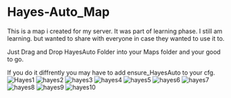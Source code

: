 # Hayes-Auto_Map
This is a map i created for my server. It was part of learning phase. I still am learning. but wanted to share with everyone in case they wanted to use it to. 

Just Drag and Drop HayesAuto Folder into your Maps folder and your good to go.

If you do it diffrently you may have to add ensure_HayesAuto to your cfg.
![Hayes1](https://user-images.githubusercontent.com/88422603/199124707-e6205e56-ccf6-44a6-abce-ed959d7f4e46.png)
![hayes2](https://user-images.githubusercontent.com/88422603/199124717-10f3c4c6-db31-4c6c-b83b-09b8938aef79.png)
![hayes3](https://user-images.githubusercontent.com/88422603/199124728-de285ea2-c9e4-4cc0-9b4b-27f21fbe5278.png)
![hayes4](https://user-images.githubusercontent.com/88422603/199124733-fef65b44-b532-4601-93e0-209c95c6dc3c.png)
![hayes5](https://user-images.githubusercontent.com/88422603/199124736-c53ad308-28c8-42c7-bdc1-37ffc96888ca.png)
![hayes6](https://user-images.githubusercontent.com/88422603/199124738-e6ce7597-4573-43f0-a9ef-0690056f3db4.png)
![hayes7](https://user-images.githubusercontent.com/88422603/199124742-87a81bc4-7802-475c-9fa0-d398360fe280.png)
![hayes8](https://user-images.githubusercontent.com/88422603/199124743-718dab3d-697e-419d-983b-6291d871513b.png)
![hayes9](https://user-images.githubusercontent.com/88422603/199124745-85916ea4-d0e6-46ef-aa95-9184483c6c7f.png)
![hayes10](https://user-images.githubusercontent.com/88422603/199124750-906cd506-3dae-4396-8e41-f50694b7c514.png)
